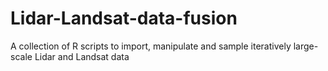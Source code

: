# Lidar-Landsat-data-fusion
A collection of R scripts to import, manipulate and sample iteratively large-scale Lidar and Landsat data

